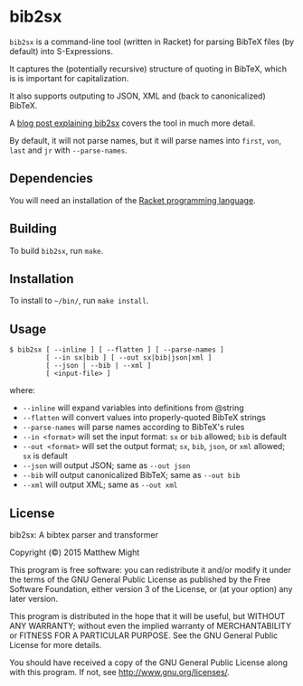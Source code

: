 # bib2sx

`bib2sx` is a command-line tool (written in Racket) for parsing 
BibTeX files (by default) into S-Expressions.

It captures the (potentially recursive) structure of quoting in BibTeX,
which is is important for capitalization.

It also supports outputing to JSON, XML and (back to canonicalized) BibTeX.
 
A [blog post explaining
bib2sx](http://matt.might.net/articles/parsing-bibtex/) covers the tool in
much more detail.

By default, it will not parse names, but it will parse
names into `first`, `von`, `last` and `jr` with `--parse-names`.


## Dependencies

You will need an installation of the [Racket programming language](http://racket-lang.org/download/). 


## Building

To build `bib2sx`, run `make`. 


## Installation

To install to `~/bin/`, run `make install`.



## Usage

```
$ bib2sx [ --inline ] [ --flatten ] [ --parse-names ]
         [ --in sx|bib ] [ --out sx|bib|json|xml ]
         [ --json | --bib | --xml ]
         [ <input-file> ]
```

where:

 + `--inline` will expand variables into definitions from @string
 + `--flatten` will convert values into properly-quoted BibTeX strings
 + `--parse-names` will parse names according to BibTeX's rules
 + `--in <format>` will set the input format: `sx` or `bib` allowed; 
   `bib` is default
 + `--out <format>` will set the output format; `sx`, `bib`, `json`, or `xml`
    allowed; `sx` is default
 + `--json` will output JSON; same as `--out json`
 + `--bib` will output canonicalized BibTeX; same as `--out bib`
 + `--xml` will output XML; same as `--out xml`


## License

bib2sx: A bibtex parser and transformer

Copyright (&copy;) 2015 Matthew Might

This program is free software: you can redistribute it and/or modify
it under the terms of the GNU General Public License as published by
the Free Software Foundation, either version 3 of the License, or
(at your option) any later version.

This program is distributed in the hope that it will be useful,
but WITHOUT ANY WARRANTY; without even the implied warranty of
MERCHANTABILITY or FITNESS FOR A PARTICULAR PURPOSE.  See the
GNU General Public License for more details.

You should have received a copy of the GNU General Public License
along with this program.  If not, see <http://www.gnu.org/licenses/>.
